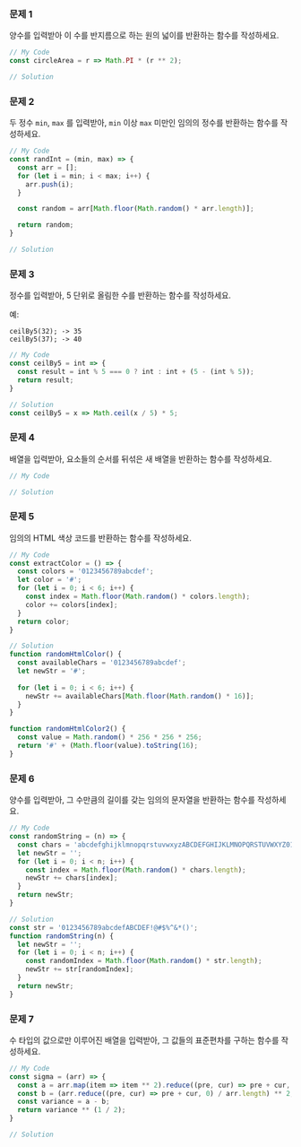 ### 문제 1

양수를 입력받아 이 수를 반지름으로 하는 원의 넓이를 반환하는 함수를 작성하세요.

```javascript
// My Code
const circleArea = r => Math.PI * (r ** 2);

// Solution
```

### 문제 2

두 정수 `min`, `max` 를 입력받아, `min` 이상 `max` 미만인 임의의 정수를 반환하는 함수를 작성하세요.

```javascript
// My Code
const randInt = (min, max) => {
  const arr = [];
  for (let i = min; i < max; i++) {
    arr.push(i);
  }

  const random = arr[Math.floor(Math.random() * arr.length)];

  return random;
}

// Solution
```

### 문제 3

정수를 입력받아, 5 단위로 올림한 수를 반환하는 함수를 작성하세요.

예:
```
ceilBy5(32); -> 35
ceilBy5(37); -> 40
```

```javascript
// My Code
const ceilBy5 = int => {
  const result = int % 5 === 0 ? int : int + (5 - (int % 5));
  return result;
}

// Solution
const ceilBy5 = x => Math.ceil(x / 5) * 5;
```

### 문제 4

배열을 입력받아, 요소들의 순서를 뒤섞은 새 배열을 반환하는 함수를 작성하세요.

```javascript
// My Code

// Solution
```

### 문제 5

임의의 HTML 색상 코드를 반환하는 함수를 작성하세요.

```javascript
// My Code
const extractColor = () => {
  const colors = '0123456789abcdef';
  let color = '#';
  for (let i = 0; i < 6; i++) {
    const index = Math.floor(Math.random() * colors.length);
    color += colors[index];
  }
  return color;
}

// Solution
function randomHtmlColor() {
  const availableChars = '0123456789abcdef';
  let newStr = '#';
  
  for (let i = 0; i < 6; i++) {
    newStr += availableChars[Math.floor(Math.random() * 16)];
  }
}

function randomHtmlColor2() {
  const value = Math.random() * 256 * 256 * 256;
  return '#' + (Math.floor(value).toString(16);
}
```

### 문제 6

양수를 입력받아, 그 수만큼의 길이를 갖는 임의의 문자열을 반환하는 함수를 작성하세요.

```javascript
// My Code
const randomString = (n) => {
  const chars = 'abcdefghijklmnopqrstuvwxyzABCDEFGHIJKLMNOPQRSTUVWXYZ0123456789';
  let newStr = '';
  for (let i = 0; i < n; i++) {
    const index = Math.floor(Math.random() * chars.length);
    newStr += chars[index];
  }
  return newStr;
}

// Solution
const str = '0123456789abcdefABCDEF!@#$%^&*()';
function randomString(n) {
  let newStr = '';
  for (let i = 0; i < n; i++) {
    const randomIndex = Math.floor(Math.random() * str.length);
    newStr += str[randomIndex];
  }
  return newStr;
}
```

### 문제 7

수 타입의 값으로만 이루어진 배열을 입력받아, 그 값들의 표준편차를 구하는 함수를 작성하세요.

```javascript
// My Code
const sigma = (arr) => {
  const a = arr.map(item => item ** 2).reduce((pre, cur) => pre + cur, 0) / arr.length;
  const b = (arr.reduce((pre, cur) => pre + cur, 0) / arr.length) ** 2;
  const variance = a - b;
  return variance ** (1 / 2);
}

// Solution
```
